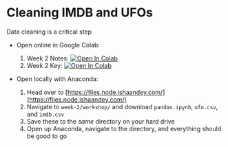 # Cleaning IMDB and UFOs

Data cleaning is a critical step 

- Open online in Google Colab:
    1. Week 2 Notes: [![Open In Colab](https://colab.research.google.com/assets/colab-badge.svg)](https://colab.research.google.com/github/ishaandey/node/blob/master/week-2/workshop/pandas_notes.ipynb)
    2. Week 2 Key: [![Open In Colab](https://colab.research.google.com/assets/colab-badge.svg)](https://colab.research.google.com/github/ishaandey/node/blob/master/week-2/workshop/pandas_key.ipynb)

- Open locally with Anaconda:
    1. Head over to [https://files.node.ishaandey.com/](https://files.node.ishaandey.com/)
    2. Navigate to `week-2/workshop/` and download `pandas.ipynb`, `ufo.csv`, and `imdb.csv`
    3. Save these to the *same* directory on your hard drive
    4. Open up Anaconda, navigate to the directory, and everything should be good to go
